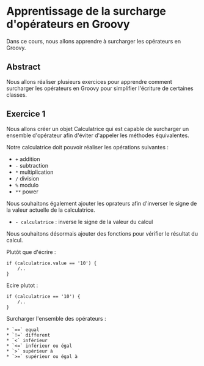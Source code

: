 # Apprentissage de la surcharge d'opérateurs en Groovy

Dans ce cours, nous allons apprendre à surcharger les opérateurs en Groovy.

## Abstract

Nous allons réaliser plusieurs exercices pour apprendre comment surcharger les opérateurs en Groovy pour simplifier l'écriture de certaines classes.

## Exercice 1

Nous allons créer un objet Calculatrice qui est capable de surcharger un ensemble d'opérateur afin d'éviter d'appeler les méthodes équivalentes.

Notre calculatrice doit pouvoir réaliser les opérations suivantes : 
* `+` addition
* `-` subtraction
* `*` multiplication
* `/` division
* `%` modulo
* `**` power

Nous souhaitons également ajouter les oprateurs afin d'inverser le signe de la valeur actuelle de la calculatrice.
* `- calculatrice` : inverse le signe de la valeur du calcul

Nous souhaitons désormais ajouter des fonctions pour vérifier le résultat du calcul.

Plutôt que d'écrire : 

```
if (calculatrice.value == '10') {
    /..
}
```

Ecire plutot : 

```
if (calculatrice == '10') {
    /..
}
```

Surcharger l'ensemble des opérateurs : 

```
* `==` equal
* `!=` different
* `<` inférieur
* `<=` inférieur ou égal
* `>` supérieur à 
* `>=` supérieur ou égal à
```

